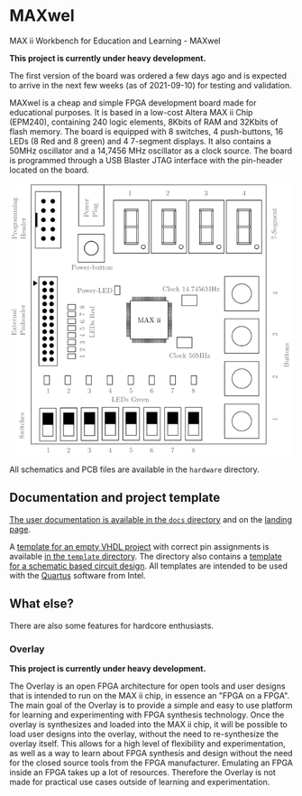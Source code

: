 # MAXwel

MAX ii Workbench for Education and Learning - MAXwel

**This project is currently under heavy development.**

The first version of the board was ordered a few days ago and is expected to arrive in the next few weeks (as of 2021-09-10) for testing and validation.

MAXwel is a cheap and simple FPGA development board made for educational purposes.
It is based in a low-cost Altera MAX ii Chip (EPM240), containing 240 logic elements, 8Kbits of RAM and 32Kbits of flash memory.
The board is equipped with 8 switches, 4 push-buttons, 16 LEDs (8 Red and 8 green) and 4 7-segment displays.
It also contains a 50MHz oscillator and a 14,7456 MHz oscillator as a clock source.
The board is programmed through a USB Blaster JTAG interface with the pin-header located on the board.

![Floorplan of the MAXwel board](docs/web/Floorplan.png)

All schematics and PCB files are available in the `hardware` directory.

## Documentation and project template

[The user documentation is available in the `docs` directory](docs/main.pdf) and on the [landing page](https://mitchilaser.github.io/MAXwel/).

A [template for an empty VHDL project](template/vhdl) with correct pin assignments is available [in the `template` directory](template/).
The directory also contains a [template for a schematic based circuit design](template/schematic).
All templates are intended to be used with the [Quartus](https://fpgasoftware.intel.com/) software from Intel.

## What else?

There are also some features for hardcore enthusiasts.

### Overlay

**This project is currently under heavy development.**

The Overlay is an open FPGA architecture for open tools and user designs that is intended to run on the MAX ii chip, in essence an "FPGA on a FPGA".
The main goal of the Overlay is to provide a simple and easy to use platform for learning and experimenting with FPGA synthesis technology. 
Once the overlay is synthesizes and loaded into the MAX ii chip, it will be possible to load user designs into the overlay, without the need to re-synthesize the overlay itself.
This allows for a high level of flexibility and experimentation, as well as a way to learn about FPGA synthesis and design without the need for the closed source tools from the FPGA manufacturer.
Emulating an FPGA inside an FPGA takes up a lot of resources. Therefore the Overlay is not made for practical use cases outside of learning and experimentation.
